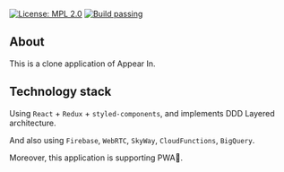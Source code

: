 [![License: MPL 2.0](https://img.shields.io/badge/License-MPL%202.0-brightgreen.svg)](https://opensource.org/licenses/MPL-2.0)
[![Build passing](https://travis-ci.org/dtan4/terraforming.svg?branch=master)](https://travis-ci.org/dtan4/terraforming.svg?branch=master)


## About

This is a clone application of Appear In.

## Technology stack

Using `React` + `Redux` + `styled-components`, and implements DDD Layered architecture.

And also using `Firebase`, `WebRTC`, `SkyWay`, `CloudFunctions`, `BigQuery`.

Moreover, this application is supporting PWA🎉.